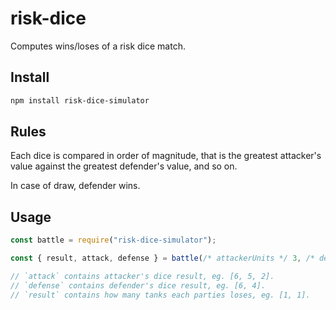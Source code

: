 # risk-dice

Computes wins/loses of a risk dice match.

## Install

```bash
npm install risk-dice-simulator
```

## Rules

Each dice is compared in order of magnitude,
that is the greatest attacker's value against the greatest defender's value, and so on.

In case of draw, defender wins.

## Usage

```js
const battle = require("risk-dice-simulator");

const { result, attack, defense } = battle(/* attackerUnits */ 3, /* defenterUnits */ 2);

// `attack` contains attacker's dice result, eg. [6, 5, 2].
// `defense` contains defender's dice result, eg. [6, 4].
// `result` contains how many tanks each parties loses, eg. [1, 1].
```
